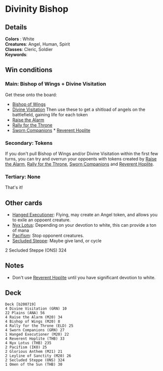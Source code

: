 # Divinity Bishop

## Details
**Colors** : White<br>
**Creatures**: Angel, Human, Spirit<br>
**Classes**: Cleric, Soldier<br>
**Keywords**: <br>

## Win conditions
### Main: Bishop of Wings + Divine Visitation
Get these onto the board:
* [Bishop of Wings](https://gatherer.wizards.com/Pages/Card/Details.aspx?multiverseid=466762)
* [Divine Visitation](https://gatherer.wizards.com/Pages/Card/Details.aspx?multiverseid=452760) Then use these to get a shitload of angels on the battlefield, gaining life for each token
* [Raise the Alarm](https://gatherer.wizards.com/Pages/Card/Details.aspx?multiverseid=466788)
* [Rally for the Throne](https://gatherer.wizards.com/Pages/Card/Details.aspx?multiverseid=472987)
* [Sworn Companions](https://gatherer.wizards.com/Pages/Card/Details.aspx?multiverseid=452777) * [Reverent Hoplite](https://gatherer.wizards.com/Pages/Card/Details.aspx?multiverseid=476284) 

### Secondary: Tokens
If you don't pull Bishop of Wings and/or Divine Visitation within the first few turns, you can try and overrun your oppoents with tokens created by  [Raise the Alarm](https://gatherer.wizards.com/Pages/Card/Details.aspx?multiverseid=466788), [Rally for the Throne](https://gatherer.wizards.com/Pages/Card/Details.aspx?multiverseid=472987), [Sworn Companions](https://gatherer.wizards.com/Pages/Card/Details.aspx?multiverseid=452777) and [Reverent Hoplite](https://gatherer.wizards.com/Pages/Card/Details.aspx?multiverseid=476284).

### Tertiary: None
That's it!

## Other cards
* [Hanged Executioner](https://gatherer.wizards.com/Pages/Card/Details.aspx?multiverseid=466776): Flying, may create an Angel token, and allows you to exile an oppoent creature.
* [Nyx Lotus](https://gatherer.wizards.com/Pages/Card/Details.aspx?multiverseid=476486): Depending on your devotion to white, this can provide a ton of mana
* [Pacifism](https://gatherer.wizards.com/Pages/Card/Details.aspx?multiverseid=479545): Stop opponent creatures.
* [Secluded Steppe](https://gatherer.wizards.com/Pages/Card/Details.aspx?multiverseid=41137): Maybe give land, or cycle



2 Secluded Steppe (ONS) 324


## Notes
* Don't use [Reverent Hoplite](https://gatherer.wizards.com/Pages/Card/Details.aspx?multiverseid=476284) until you have significant devotion to white.













## Deck
```
Deck [b200719]
4 Divine Visitation (GRN) 10
22 Plains (ANA) 56
4 Raise the Alarm (M20) 34
4 Bishop of Wings (M20) 8
4 Rally for the Throne (ELD) 25
4 Sworn Companions (GRN) 27
1 Hanged Executioner (M20) 22
4 Reverent Hoplite (THB) 33
4 Nyx Lotus (THB) 235
2 Pacifism (IKO) 25
2 Glorious Anthem (M21) 21
2 Leyline of Sanctity (M20) 26
2 Secluded Steppe (ONS) 324
1 Omen of the Sun (THB) 30

```